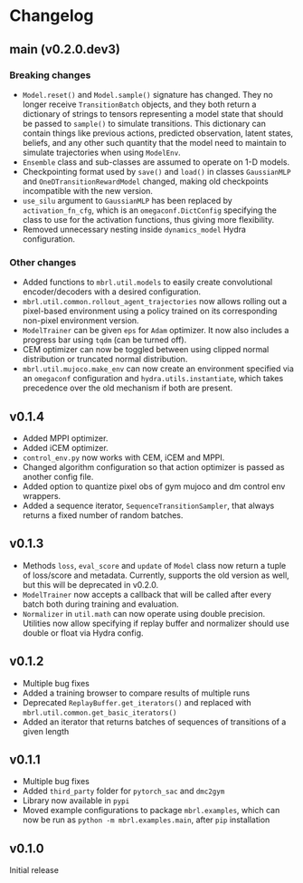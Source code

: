 # Changelog

## main (v0.2.0.dev3)
### Breaking changes
- `Model.reset()` and `Model.sample()` signature has changed. They no longer receive
`TransitionBatch` objects, and they both return a dictionary of strings to tensors 
  representing a model state that should be passed to `sample()` to simulate 
  transitions. This dictionary can contain things like previous actions, predicted
  observation, latent states, beliefs, and any other such quantity that the model
  need to maintain to simulate trajectories when using `ModelEnv`. 
- `Ensemble` class and sub-classes are assumed to operate on 1-D models.
- Checkpointing format used by `save()` and `load()` in classes 
  `GaussianMLP` and `OneDTransitionRewardModel` changed, making old checkpoints 
  incompatible with the new version.
- `use_silu` argument to `GaussianMLP` has been replaced by `activation_fn_cfg`, which
is an `omegaconf.DictConfig` specifying the class to use for the activation functions, 
  thus giving more flexibility.
- Removed unnecessary nesting inside `dynamics_model` Hydra configuration.

### Other changes
- Added functions to `mbrl.util.models` to easily create convolutional encoder/decoders
  with a desired configuration.
- `mbrl.util.common.rollout_agent_trajectories` now allows rolling out a pixel-based
environment using a policy trained on its corresponding non-pixel environment version.
- `ModelTrainer` can be given `eps` for `Adam` optimizer. It now also includes a
  progress bar using `tqdm` (can be turned off).
- CEM optimizer can now be toggled between using clipped normal distribution or
truncated normal distribution.
- `mbrl.util.mujoco.make_env` can now create an environment specified via an `omegaconf`
configuration and `hydra.utils.instantiate`, which takes precedence over the old
  mechanism if both are present.

## v0.1.4
- Added MPPI optimizer.
- Added iCEM optimizer.  
- `control_env.py` now works with CEM, iCEM and MPPI.
- Changed algorithm configuration so that action optimizer is passed as another 
  config file.
- Added option to quantize pixel obs of gym mujoco and dm control env wrappers.
- Added a sequence iterator, `SequenceTransitionSampler`, that always returns a 
  fixed number of random batches.

## v0.1.3
- Methods `loss`, `eval_score` and `update` of `Model` class now return a 
  tuple of loss/score and metadata. Currently, supports the old version as well,
  but this will be deprecated in v0.2.0.
- `ModelTrainer` now accepts a callback that will be called after every batch 
  both during training and evaluation.
- `Normalizer` in `util.math` can now operate using double precision. Utilities 
  now allow specifying if replay buffer and normalizer should use double or float 
  via Hydra config.

## v0.1.2
- Multiple bug fixes
- Added a training browser to compare results of multiple runs
- Deprecated `ReplayBuffer.get_iterators()` and replaced with `mbrl.util.common.get_basic_iterators()`
- Added an iterator that returns batches of sequences of transitions of a given length

## v0.1.1
- Multiple bug fixes
- Added `third_party` folder for `pytorch_sac` and `dmc2gym` 
- Library now available in `pypi`
- Moved example configurations to package `mbrl.examples`, which can now be
run as `python -m mbrl.examples.main`, after `pip` installation
  
## v0.1.0

Initial release